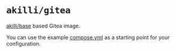 # `akilli/gitea`

[akilli/base](../base) based Gitea image. 

You can use the example [compose.yml](compose.yml) as a starting point for your configuration.
